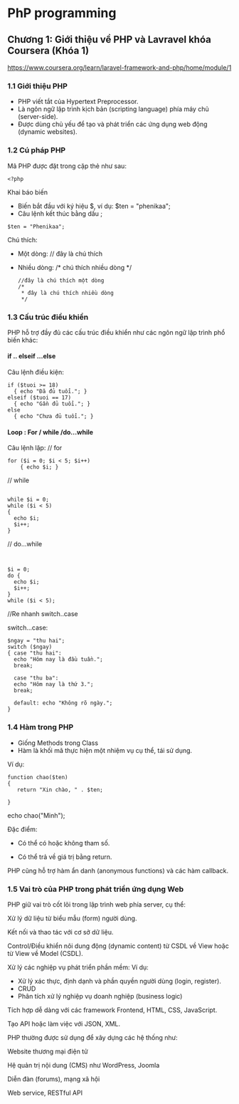 # **PhP programming**
## Chương 1: Giới thiệu về PHP và Lavravel khóa Coursera (Khóa 1)
https://www.coursera.org/learn/laravel-framework-and-php/home/module/1
### 1.1 Giới thiệu PHP 
- PHP viết tắt của Hypertext Preprocessor.
- Là ngôn ngữ lập trình kịch bản (scripting language) phía máy chủ (server-side).
- Được dùng chủ yếu để tạo và phát triển các ứng dụng web động (dynamic websites).

### 1.2 Cú pháp PHP
Mã PHP được đặt trong cặp thẻ như sau:
```
<?php

```

Khai báo biến

+ Biến bắt đầu với ký hiệu $, ví dụ: $ten = "phenikaa";
+ Câu lệnh kết thúc bằng dấu ;

```
$ten = "Phenikaa";
```



Chú thích:

+ Một dòng: // đây là chú thích

+ Nhiều dòng: /* chú thích nhiều dòng */

  ```
  //đây là chú thích một dòng
  /*
   * đây là chú thích nhiều dòng
   */
  
  ```

### 1.3 Cấu trúc điều khiển
PHP hỗ trợ đầy đủ các cấu trúc điều khiển như các ngôn ngữ lập trình phổ biến khác:

#### if .. elseif ...else

Câu lệnh điều kiện: 

```
if ($tuoi >= 18)
  { echo "Đã đủ tuổi."; }
elseif ($tuoi == 17)
  { echo "Gần đủ tuổi."; }
else
  { echo "Chưa đủ tuổi."; }

```
#### Loop : For / while /do...while

Câu lệnh lặp: // for 
```
for ($i = 0; $i < 5; $i++)
    { echo $i; }

```

// while

```

while $i = 0;
while ($i < 5)
{
  echo $i;
  $i++;
}

```

// do...while
```


$i = 0;
do {
  echo $i;
  $i++;
}
while ($i < 5);

```

//Re nhanh switch..case


switch...case: 
```
$ngay = "thu hai";
switch ($ngay)
{ case "thu hai":
  echo "Hôm nay là đầu tuần.";
  break;

  case "thu ba":
  echo "Hôm nay là thứ 3.";
  break;

  default: echo "Không rõ ngày.";
}

```
### 1.4 Hàm trong PHP

+ Giống Methods trong Class
+ Hàm là khối mã thực hiện một nhiệm vụ cụ thể, tái sử dụng.

Ví dụ: 
```
function chao($ten)
{
   return "Xin chào, " . $ten;

}

```

echo chao("Minh");

Đặc điểm:

+ Có thể có hoặc không tham số.

+ Có thể trả về giá trị bằng return.

PHP cũng hỗ trợ hàm ẩn danh (anonymous functions) và các hàm callback.

### 1.5 Vai trò của PHP trong phát triển ứng dụng Web
PHP giữ vai trò cốt lõi trong lập trình web phía server, cụ thể:

Xử lý dữ liệu từ biểu mẫu (form) người dùng.

Kết nối và thao tác với cơ sở dữ liệu.

Control/Điều khiển nôi dung động (dynamic content) từ CSDL về View hoặc từ View về Model (CSDL).

Xử lý các nghiệp vụ phát triển phần mềm: 
Ví dụ: 

+ Xử lý xác thực, định dạnh và phần quyền người dùng (login, register).
+ CRUD
+ Phân tích xử lý nghiệp vụ doanh nghiệp (business logic)

Tích hợp dễ dàng với các framework Frontend, HTML, CSS, JavaScript.

Tạo API hoặc làm việc với JSON, XML.

PHP thường được sử dụng để xây dựng các hệ thống như:

Website thương mại điện tử

Hệ quản trị nội dung (CMS) như WordPress, Joomla

Diễn đàn (forums), mạng xã hội

Web service, RESTful API
